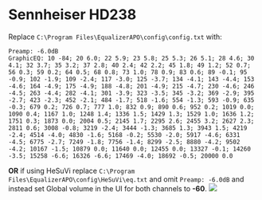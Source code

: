 # Sennheiser HD238
Replace `C:\Program Files\EqualizerAPO\config\config.txt` with:
```
Preamp: -6.0dB
GraphicEQ: 10 -84; 20 6.0; 22 5.9; 23 5.8; 25 5.3; 26 5.1; 28 4.6; 30 4.1; 32 3.7; 35 3.2; 37 2.8; 40 2.4; 42 2.2; 45 1.8; 49 1.2; 52 0.7; 56 0.3; 59 0.2; 64 0.5; 68 0.8; 73 1.0; 78 0.9; 83 0.6; 89 -0.1; 95 -0.9; 102 -1.9; 109 -2.4; 117 -3.0; 125 -3.7; 134 -4.1; 143 -4.4; 153 -4.6; 164 -4.9; 175 -4.9; 188 -4.8; 201 -4.9; 215 -4.7; 230 -4.6; 246 -4.5; 263 -4.4; 282 -4.1; 301 -3.9; 323 -3.5; 345 -3.2; 369 -2.9; 395 -2.7; 423 -2.3; 452 -2.1; 484 -1.7; 518 -1.6; 554 -1.3; 593 -0.9; 635 -0.3; 679 0.2; 726 0.7; 777 1.0; 832 0.9; 890 0.6; 952 0.2; 1019 0.0; 1090 0.4; 1167 1.0; 1248 1.4; 1336 1.5; 1429 1.3; 1529 1.0; 1636 1.2; 1751 0.3; 1873 0.0; 2004 0.5; 2145 1.7; 2295 2.6; 2455 3.2; 2627 2.3; 2811 0.6; 3008 -0.8; 3219 -2.4; 3444 -1.3; 3685 1.3; 3943 1.5; 4219 -2.4; 4514 -4.0; 4830 -1.6; 5168 -0.2; 5530 -2.0; 5917 -4.6; 6331 -4.5; 6775 -2.7; 7249 -1.8; 7756 -1.4; 8299 -2.5; 8880 -4.2; 9502 -4.2; 10167 -1.5; 10879 0.0; 11640 0.0; 12455 0.0; 13327 -0.1; 14260 -3.5; 15258 -6.6; 16326 -6.6; 17469 -4.0; 18692 -0.5; 20000 0.0
```
**OR** if using HeSuVi replace `C:\Program Files\EqualizerAPO\config\HeSuVi\eq.txt` and omit `Preamp: -6.0dB` and instead set Global volume in the UI for both channels to **-60**.
![](https://raw.githubusercontent.com/jaakkopasanen/AutoEq/master/results/Sonoma%20Model%20One/headphoncecom/onear/Sennheiser%20HD238/Sennheiser%20HD238.png)